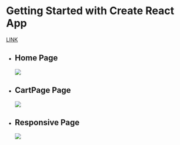 # Getting Started with Create React App
<a href='https://ecommerce-redux-toolkit-with-tailwind-css.vercel.app/'>LINK</a>
<ul>
  <li><h2>Home Page</h2></li>
  <img src="https://github.com/Yugal2003/Ecommerce---Redux-Toolkit-With-Tailwind-CSS/assets/132428388/ac914787-0a01-446e-a350-924f0cf808cc" /><br>
</ul>

<ul>
  <li><h2>CartPage Page</h2></li>
  <img src="https://github.com/Yugal2003/Ecommerce---Redux-Toolkit-With-Tailwind-CSS/assets/132428388/95a68230-b787-4c64-a8f2-828f7042413f" /><br>
</ul>

<ul>
  <li><h2>Responsive Page</h2></li>
  <img src="https://github.com/Yugal2003/Ecommerce---Redux-Toolkit-With-Tailwind-CSS/assets/132428388/a6b895cd-3c56-455c-8331-bf26daf0c2ee" /><br>
</ul>
